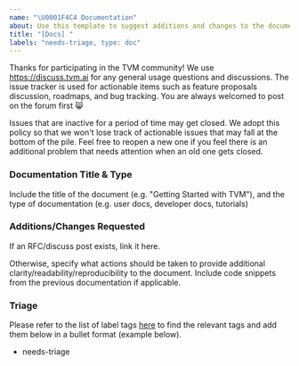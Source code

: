```yaml
---
name: "\U0001F4C4 Documentation"
about: Use this template to suggest additions and changes to the documentation. Find the list of label tags at https://tinyurl.com/5fnd5rkn.
title: "[Docs] "
labels: "needs-triage, type: doc"
---
```


Thanks for participating in the TVM community! We use https://discuss.tvm.ai for any general usage questions and discussions. The issue tracker is used for actionable items such as feature proposals discussion, roadmaps, and bug tracking.  You are always welcomed to post on the forum first :smile_cat:

Issues that are inactive for a period of time may get closed. We adopt this policy so that we won't lose track of actionable issues that may fall at the bottom of the pile. Feel free to reopen a new one if you feel there is an additional problem that needs attention when an old one gets closed.

### Documentation Title & Type

Include the title of the document (e.g. "Getting Started with TVM"), and the type of documentation (e.g. user docs, developer docs, tutorials)

### Additions/Changes Requested

If an RFC/discuss post exists, link it here.

Otherwise, specify what actions should be taken to provide additional clarity/readability/reproducibility to the document. Include code snippets from the previous documentation if applicable.

### Triage

Please refer to the list of label tags [here](https://github.com/apache/tvm/wiki/Issue-Triage-Labels) to find the relevant tags and add them below in a bullet format (example below).

* needs-triage

